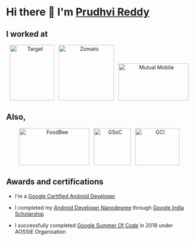 # Hi there 👋 I'm [Prudhvi Reddy](https://prudhvireddy.com)

## I worked at 

<div class="row" align="center">
    <img src="https://user-images.githubusercontent.com/20471162/130906348-febbd533-7de2-4412-8302-54b3a04d0570.png" alt="Target" width=120 height=150 /> &nbsp;
    <img src="https://user-images.githubusercontent.com/20471162/130907014-ca561d59-88b2-434c-8597-6c67a3cd84d4.png" alt="Zomato" width=150 height=150 /> &nbsp;
    <img src="https://user-images.githubusercontent.com/20471162/130908201-27b2866c-dba2-4c6a-987e-34b2fb16144f.png" alt="Mutual Mobile" width=190 height=100 />
</div>

## Also,

<div class="row" align="center">
  <img src="https://user-images.githubusercontent.com/20471162/130908544-e663ff94-42c0-4416-a76a-376b2f9905dd.jpeg" width=190 height=100 alt="FoodBee" /> &nbsp;
  <img src="https://user-images.githubusercontent.com/20471162/130908864-dec0e854-ed6a-42d2-8937-382b7a6243af.png" width=100 height=100 alt="GSoC" /> &nbsp;
  <img src="https://user-images.githubusercontent.com/20471162/130909734-cdeaaf89-e369-4940-af7b-9979517b53bf.png" width=120 height=100 alt="GCI" />
</div>

## Awards and certifications
- I'm a [Google Certified Android Developer](https://www.credential.net/4d4f2786-830d-4ec0-942e-765c84ad48d0?key=a541c9c5a93fca75c2cc878b2c8e46bce738a41b617447b449c0e75ee4fea12d)

- I completed my [Android Developer Nanodegree](https://graduation.udacity.com/confirm/JFTEVDMA) through [Google India Scholarship](https://www.udacity.com/grow-with-google)

- I successfully completed [Google Summer Of Code](https://summerofcode.withgoogle.com/archive/2018/projects/5003402689904640/) in 2018 under AOSSIE Organisation
